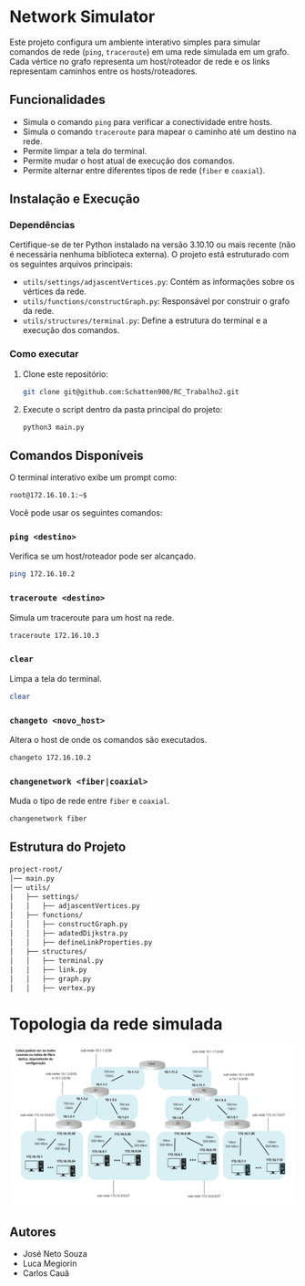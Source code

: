 # Network Simulator

Este projeto configura um ambiente interativo simples para simular comandos de rede (`ping`, `traceroute`) em uma rede simulada em um grafo. Cada vértice no grafo representa um host/roteador de rede e os links representam caminhos entre os hosts/roteadores.

## Funcionalidades
- Simula o comando `ping` para verificar a conectividade entre hosts.
- Simula o comando `traceroute` para mapear o caminho até um destino na rede.
- Permite limpar a tela do terminal.
- Permite mudar o host atual de execução dos comandos.
- Permite alternar entre diferentes tipos de rede (`fiber` e `coaxial`).

## Instalação e Execução
### Dependências
Certifique-se de ter Python instalado na versão 3.10.10 ou mais recente (não é necessária nenhuma biblioteca externa). O projeto está estruturado com os seguintes arquivos principais:

- `utils/settings/adjascentVertices.py`: Contém as informações sobre os vértices da rede.
- `utils/functions/constructGraph.py`: Responsável por construir o grafo da rede.
- `utils/structures/terminal.py`: Define a estrutura do terminal e a execução dos comandos.

### Como executar
1. Clone este repositório:
   ```sh
   git clone git@github.com:Schatten900/RC_Trabalho2.git
   ```
2. Execute o script dentro da pasta principal do projeto:
   ```sh
   python3 main.py
   ```

## Comandos Disponíveis
O terminal interativo exibe um prompt como:
```sh
root@172.16.10.1:~$
```
Você pode usar os seguintes comandos:

### `ping <destino>`
Verifica se um host/roteador pode ser alcançado.
```sh
ping 172.16.10.2
```

### `traceroute <destino>`
Simula um traceroute para um host na rede.
```sh
traceroute 172.16.10.3
```

### `clear`
Limpa a tela do terminal.
```sh
clear
```

### `changeto <novo_host>`
Altera o host de onde os comandos são executados.
```sh
changeto 172.16.10.2
```

### `changenetwork <fiber|coaxial>`
Muda o tipo de rede entre `fiber` e `coaxial`.
```sh
changenetwork fiber
```

## Estrutura do Projeto
```
project-root/
│── main.py
│── utils/
│   ├── settings/
│   │   ├── adjascentVertices.py
│   ├── functions/
│   │   ├── constructGraph.py
│   │   ├── adatedDijkstra.py
│   │   ├── defineLinkProperties.py
│   ├── structures/
│   │   ├── terminal.py
│   │   ├── link.py
│   │   ├── graph.py
│   │   ├── vertex.py
```

# Topologia da rede simulada
![Topologia da rede utilizada](topologiaDarede.jpg)

## Autores
- José Neto Souza
- Luca Megiorin
- Carlos Cauã